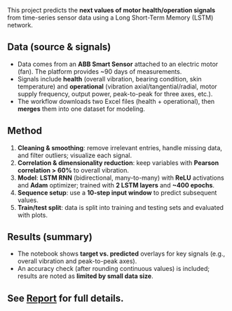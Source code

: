 This project predicts the **next values of motor health/operation signals** from time-series sensor data using a Long Short-Term Memory (LSTM) network.

## Data (source & signals)
- Data comes from an **ABB Smart Sensor** attached to an electric motor (fan). The platform provides ~90 days of measurements.  
- Signals include **health** (overall vibration, bearing condition, skin temperature) and **operational** (vibration axial/tangential/radial, motor supply frequency, output power, peak-to-peak for three axes, etc.).  
- The workflow downloads two Excel files (health + operational), then **merges** them into one dataset for modeling.

## Method
1. **Cleaning & smoothing**: remove irrelevant entries, handle missing data, and filter outliers; visualize each signal.
2. **Correlation & dimensionality reduction**: keep variables with **Pearson correlation > 60%** to overall vibration.
3. **Model**: **LSTM RNN** (bidirectional, many-to-many) with **ReLU** activations and **Adam** optimizer; trained with **2 LSTM layers** and **~400 epochs**.
4. **Sequence setup**: use a **10-step input window** to predict subsequent values.
5. **Train/test split**: data is split into training and testing sets and evaluated with plots.

## Results (summary)
- The notebook shows **target vs. predicted** overlays for key signals (e.g., overall vibration and peak-to-peak axes).  
- An accuracy check (after rounding continuous values) is included; results are noted as **limited by small data size**.

## See [Report](Report/report.pdf) for full details.
